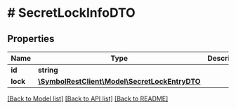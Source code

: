 # # SecretLockInfoDTO

## Properties

Name | Type | Description | Notes
------------ | ------------- | ------------- | -------------
**id** | **string** |  |
**lock** | [**\SymbolRestClient\Model\SecretLockEntryDTO**](SecretLockEntryDTO.md) |  |

[[Back to Model list]](../../README.md#models) [[Back to API list]](../../README.md#endpoints) [[Back to README]](../../README.md)
